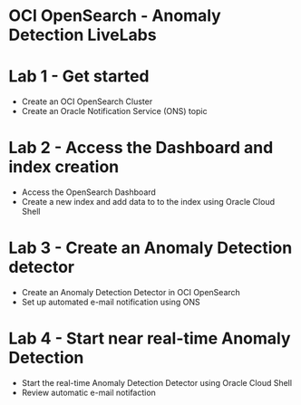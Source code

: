 # OCI OpenSearch - Anomaly Detection LiveLabs



# Lab 1 - Get started
- Create an OCI OpenSearch Cluster
- Create an Oracle Notification Service (ONS) topic

# Lab 2 - Access the Dashboard and index creation
- Access the OpenSearch Dashboard
- Create a new index and add data to to the index using Oracle Cloud Shell

# Lab 3 - Create an Anomaly Detection detector
- Create an Anomaly Detection Detector in OCI OpenSearch
- Set up automated e-mail notification using ONS

# Lab 4 - Start near real-time Anomaly Detection
- Start the real-time Anomaly Detection Detector using Oracle Cloud Shell
- Review automatic e-mail notifaction
